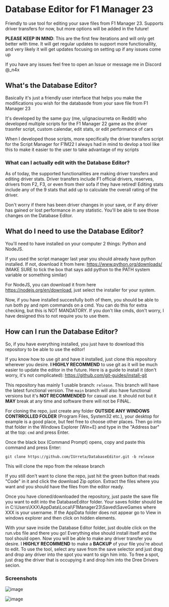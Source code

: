 # Database Editor for F1 Manager 23 #
Friendly to use tool for editing your save files from F1 Manager 23. Supports driver transfers for now, but more options will be added in the future!

**PLEASE KEEP IN MIND**: This are the first few iterations and will only get better with time. It will get regular updates to support more functionallity, and very likely it will get 
updates focusing on setting up if any issues come up

If you have any issues feel free to open an Issue or message me in Discord @_n4x

## What's the Database Editor? ##
Basically it's just a friendly user interface that helps you make the modifications you wish for the databasde from your save file from F1 Manager 23

It's developed by the same guy (me, u/ignaciourreta on Reddit) who developed multiple scripts for the F1 Manager 22 game as the driver trasnfer script, custom calendar, edit stats, or edit performance of cars

When I developed those scripts, more specifically the driver transfers script for the Script Manager for F1M22 I always had in mind to devlop a tool like this to make it easier to the user to take advantage of my scripts

### What can I actually edit with the Database Editor? ###

As of today, the supported functionalities are making driver transfers and editing driver stats. Driver transfers include F1 official drivers, reserves, drivers from F2, F3, or even from their sofa if they have retired! Editing stats include any of the 9 stats that add up to calculate the overall rating of the driver. 

Don't worry if there has been driver changes in your save, or if any driver has gained or lost performance in any statistic. You'll be able to see those changes on the Database Editor.

## What do I need to use the Database Editor? ##
You'll need to have installed on your computer 2 things: Python and NodeJS.

If you used the script manager last year you should already have python installed. If not, download it from here: https://www.python.org/downloads/ (MAKE SURE to tick the box that says add python to the PATH system variable or something similar)

For NodeJS, you can download it from here https://nodejs.org/en/download, just select the installer for your system. 

Now, if you have installed succesfully both of them, you should be able to run both py and npm commands on a cmd. You can do this for extra checking, but this is NOT MANDATORY.
If you don't like cmds, don't worry, I have designed this to not require you to use them. 

## How can I run the Database Editor? ##
So, if you have everything installed, you just have to download this repository to be able to use the editor!

If you know how to use git and have it installed, just clone this repository wherever you desire.
**I HIGHLY RECOMMEND** to use git as it will be much easier to update the editor in the future. Here is a guide to install it (don't worry, it's not complicated): https://github.com/git-guides/install-git

This repository has mainly 1 usable branch: `release`. This branch will have the latest functional version. The `main` branch will also have functional versions but it's **NOT RECOMMENDED** for casual use. It should not but it **MAY** break at any time and software there will not be FINAL.


For cloning the repo, just create any folder **OUTSIDE ANY WINDOWS CONTRROLLED FOLDER** (Program Files, System32 etc.), your desktop for example is a good place, but feel free to choose
other places. Then go into that folder in the Windows Explorer (Win+E) and type in the "Address bar" at the top: `cmd` and press Enter.

Once the black box (Command Prompt) opens, copy and paste this command and press Enter:

`git clone https://github.com/IUrreta/DatabaseEditor.git -b release`

This will clone the repo from the release branch

If you still don't want to clone the repo, just hit the green button that reads "Code" in it and click the download Zip option. Extract the files where you want and you should have the files from the editor ready.

Once you have cloned/downloaded the repository, just paste the save file you want to edit into the DatabaseEditor folder. Your saves folder should be in C:\Users\XXX\AppData\Local\F1Manager23\Saved\SaveGames where XXX is your username. If the AppData folder does not appear go to View in windows explorer and then click on hidden elements.

With your save inside the Database Editor folder, just double click on the run.vbs file and there you go! Everything else should install itself and the tool should open. Now you will be able to 
make any driver transfer you desire. I **HIGHLY RECOMMEND** to make a **BACKUP** of your file you're about to edit. To use the tool, select any save from the save selector and just drag and drop any driver into the spot you want to sign him into. To free a spot, just drag the driver that is occupying it and drop him into the Dree Drivers secion.

### Screenshots ###

![image](https://github.com/IUrreta/DatabaseEditor/assets/95303008/617085b7-4823-495d-bdbd-75df04a57847)

![image](https://github.com/IUrreta/DatabaseEditor/assets/95303008/16039739-bc40-481f-8371-efb9b4770778)


